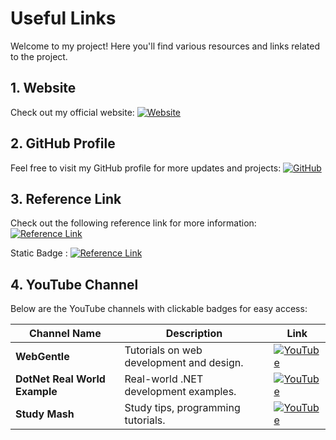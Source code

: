 # Useful Links
Welcome to my project! Here you'll find various resources and links related to the project.

## 1. **Website**
Check out my official website:
[![Website](https://img.shields.io/badge/Website-Visit%20Website-blue?logo=google-chrome)](https://www.examplewebsite.com)

## 2. **GitHub Profile**
Feel free to visit my GitHub profile for more updates and projects:
[![GitHub](https://img.shields.io/badge/GitHub-Visit%20Profile-blue?logo=github)](https://github.com/prafulbhoir500)

## 3. **Reference Link**
Check out the following reference link for more information:
[![Reference Link](https://img.shields.io/badge/Reference%20Link-Click%20Here-blue)](https://prafulbhoir.somee.com/)

Static Badge :
[![Reference Link](https://img.shields.io/badge/Reference%20Link-Click%20Here-blue)](https://shields.io/)


## 4. **YouTube Channel**
Below are the YouTube channels with clickable badges for easy access:

| Channel Name                | Description                              | Link                                                       |
|-----------------------------|------------------------------------------|------------------------------------------------------------|
| **WebGentle**                | Tutorials on web development and design. | [![YouTube](https://img.shields.io/badge/YouTube-Visit%20Channel-red?logo=youtube)](https://www.youtube.com/@WebGentle) |
| **DotNet Real World Example**| Real-world .NET development examples.    | [![YouTube](https://img.shields.io/badge/YouTube-Visit%20Channel-red?logo=youtube)](https://www.youtube.com/@dotnetrealworldexample) |
| **Study Mash**              | Study tips, programming tutorials.       | [![YouTube](https://img.shields.io/badge/YouTube-Visit%20Channel-red?logo=youtube)](https://www.youtube.com/@StudyMash) |



